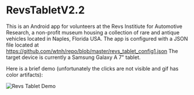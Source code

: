 # RevsTabletV2.2
This is an Android app for volunteers at the Revs Institiute for Automotive Research, a non-profit museum
housing a collection of rare and antique vehicles located in Naples, Florida USA.
The app is configured with a JSON file located at https://github.com/wtnh/repo/blob/master/revs_tablet_config1.json
The target device is currently a Samsung Galaxy A 7" tablet.

Here is a brief demo (unfortunately the clicks are not visible and gif has color artifacts):

![Revs Tablet Demo](https://github.com/wtnh/repo/blob/master/demo1.gif)
